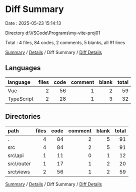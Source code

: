 # Diff Summary

Date : 2025-05-23 15:14:13

Directory d:\\VSCode\\Programs\\my-vite-proj01

Total : 4 files,  84 codes, 2 comments, 5 blanks, all 91 lines

[Summary](results.md) / [Details](details.md) / Diff Summary / [Diff Details](diff-details.md)

## Languages
| language | files | code | comment | blank | total |
| :--- | ---: | ---: | ---: | ---: | ---: |
| Vue | 2 | 56 | 1 | 2 | 59 |
| TypeScript | 2 | 28 | 1 | 3 | 32 |

## Directories
| path | files | code | comment | blank | total |
| :--- | ---: | ---: | ---: | ---: | ---: |
| . | 4 | 84 | 2 | 5 | 91 |
| src | 4 | 84 | 2 | 5 | 91 |
| src\\api | 1 | 11 | 0 | 1 | 12 |
| src\\router | 1 | 17 | 1 | 2 | 20 |
| src\\views | 2 | 56 | 1 | 2 | 59 |

[Summary](results.md) / [Details](details.md) / Diff Summary / [Diff Details](diff-details.md)